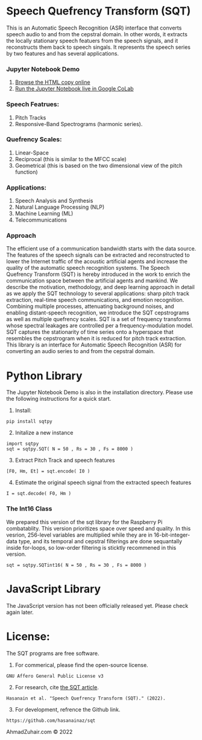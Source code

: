 # Speech Quefrency Transform (SQT)

This is an Automatic Speech Recognition (ASR) interface that converts speech audio to and from the cepstral domain. In other words, it extracts the locally stationary speech featuers from the speech signals, and it reconstructs them back to speech singals. It represents the speech series by two features and has several applications. 


### Jupyter Notebook Demo
1. [Browse the HTML copy online](https://htmlpreview.github.io/?https://github.com/hasanainaz/sqt/blob/master/docs/demo.html)
2. [Run the Jupyter Notebook live in Google CoLab](https://colab.research.google.com/github/hasanainaz/sqt/blob/master/docs/demo.ipynb) 


### Speech Featrues:
1. Pitch Tracks
2. Responsive-Band Spectrograms (harmonic series). 
    
### Quefrency Scales:
1. Linear-Space
2. Reciprocal (this is similar to the MFCC scale)
3. Geometrical (this is based on the two dimensional view of the pitch function)

### Applications:
1. Speech Analysis and Synthesis 
2. Natural Language Processing (NLP)
3. Machine Learning (ML)
4. Telecommunications
    
### Approach
The efficient use of a communication bandwidth starts with the data source. The features of the speech signals can be extracted and reconstructed to lower the Internet traffic of the acoustic artificial agents and increase the quality of the automatic speech recognition systems. The Speech Quefrency Transform (SQT) is hereby introduced in the work to enrich the communication space between the artificial agents and mankind. We describe the motivation, methodology, and deep learning approach in detail as we apply the SQT technology to several applications: sharp pitch track extraction, real-time speech communications, and emotion recognition. Combining multiple processes, attenuating background noises, and enabling distant-speech recognition, we introduce the SQT cepstrograms as well as multiple quefrency scales. SQT is a set of frequency transforms whose spectral leakages are controlled per a frequency-modulation model. SQT captures the stationarity of time series onto a hyperspace that resembles the cepstrogram when it is reduced for pitch track extraction. This library is an interface for Automatic Speech Recognition (ASR) for converting an audio series to and from the cepstral domain. 



# Python Library

The Jupyter Notebook Demo is also in the installation directory. Please use the following instructions for a quick start. 

1. Install:
```
pip install sqtpy
```

2. Initalize a new instance
```
import sqtpy
sqt = sqtpy.SQT( N = 50 , Rs = 30 , Fs = 8000 )
```

3. Extract Pitch Track and speech features
```
[F0, Hm, Et] = sqt.encode( I0 )
```

4. Estimate the original speech signal from the extracted speech features
```
I = sqt.decode( F0, Hm )
```

### The Int16 Class

We prepared this version of the sqt library for the Raspberry Pi combatablity. This version prioritizes space over speed and quality. In this vesrion, 256-level variables are multiplied while they are in 16-bit-integer-data type, and its temporal and cepstral filterings are done sequantally inside for-loops, so low-order filtering is sticktly recommened in this version. 
```
sqt = sqtpy.SQTint16( N = 50 , Rs = 30 , Fs = 8000 )
```

# JavaScript Library

The JavaScript version has not been officially released yet. Please check again later. 



# License: 

The SQT programs are free software. 

1. For commerical, please find the open-source license.
```
GNU Affero General Public License v3
```

2. For research, cite [the SQT article](https://www.researchsquare.com/article/rs-779995/v2).
```
Hasanain et al. "Speech Quefrency Transform (SQT)." (2022).
```

3. For development, refrence the Github link.
```
https://github.com/hasanainaz/sqt
```



AhmadZuhair.com © 2022
